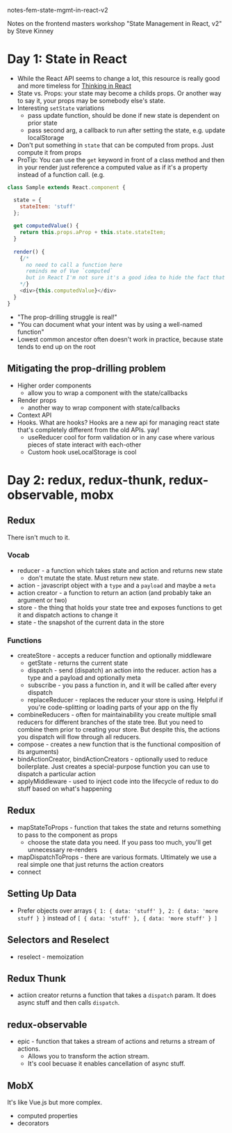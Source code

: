 notes-fem-state-mgmt-in-react-v2

Notes on the frontend masters workshop "State Management in React, v2" by Steve Kinney

# Day 1: State in React
- While the React API seems to change a lot, this resource is really good and more timeless for [Thinking in React](https://reactjs.org/docs/thinking-in-react.html)
- State vs. Props: your state may become a childs props. Or another way to say it, your props may be somebody else's state.
- Interesting `setState` variations
  - pass update function, should be done if new state is dependent on prior state
  - pass second arg, a callback to run after setting the state, e.g. update localStorage
- Don't put something in `state` that can be computed from props. Just compute it from props
- ProTip: You can use the `get` keyword in front of a class method and then in your render just reference a computed value as if it's a property instead of a function call.  (e.g.
```javascript
class Sample extends React.component {

  state = {
    stateItem: 'stuff'
  };
  
  get computedValue() {
    return this.props.aProp + this.state.stateItem;
  }
  
  render() {
    {/*
      no need to call a function here 
      reminds me of Vue `computed`
      but in React I'm not sure it's a good idea to hide the fact that it's a function
    */}
    <div>{this.computedValue}</div>
  }
}
```
- "The prop-drilling struggle is real!"
- "You can document what your intent was by using a well-named function"
- Lowest common ancestor often doesn't work in practice, because state tends to end up on the root
## Mitigating the prop-drilling problem
- Higher order components
    - allow you to wrap a component with the state/callbacks
- Render props
    - another way to wrap component with state/callbacks
- Context API
- Hooks. What are hooks? Hooks are a new api for managing react state that's completely different from the old APIs. yay!
  - useReducer cool for form validation or in any case where various pieces of state interact with each-other
  - Custom hook useLocalStorage is cool
  
# Day 2: redux, redux-thunk, redux-observable, mobx
## Redux
There isn't much to it.

### Vocab
- reducer - a function which takes state and action and returns new state  
  - don't mutate the state. Must return new state.
- action - javascript object with a `type` and a `payload` and maybe a `meta`
- action creator - a function to return an action (and probably take an argument or two)
- store - the thing that holds your state tree and exposes functions to get it and dispatch actions to change it
- state - the snapshot of the current data in the store

### Functions
- createStore - accepts a reducer function and optionally middleware
  - getState - returns the current state
  - dispatch - send (dispatch) an action into the reducer. action has a type and a payload and optionally meta
  - subscribe - you pass a function in, and it will be called after every dispatch
  - replaceReducer - replaces the reducer your store is using. Helpful if you're code-splitting or loading parts of your app on the fly
- combineReducers - often for maintainability you create multiple small reducers for different branches of the state tree. But you need to combine them prior to creating your store. But despite this, the actions you dispatch will flow through all reducers.
- compose - creates a new function that is the functional composition of its arguments)
- bindActionCreator, bindActionCreators - optionally used to reduce boilerplate. Just creates a special-purpose function you can use to dispatch a particular action
- applyMiddleware - used to inject code into the lifecycle of redux to do stuff based on what's happening

## Redux
- mapStateToProps - function that takes the state and returns something to pass to the component as props
  - choose the state data you need. If you pass too much, you'll get unnecessary re-renders
- mapDispatchToProps - there are various formats. Ultimately we use a real simple one that just returns the action creators
- connect

## Setting Up Data
- Prefer objects over arrays `{ 1: { data: 'stuff' }, 2: { data: 'more stuff } }` instead of `[ { data: 'stuff' }, { data: 'more stuff' } ]`

## Selectors and Reselect
- reselect - memoization 

## Redux Thunk
- actiion creator returns a function that takes a `dispatch` param. It does async stuff and then calls `dispatch`.

## redux-observable
- epic - function that takes a stream of actions and returns a stream of actions.
  - Allows you to transform the action stream.
  - It's cool becuase it enables cancellation of async stuff.

## MobX
It's like Vue.js but more complex.
- computed properties
- decorators
